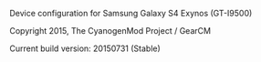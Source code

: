 Device configuration for Samsung Galaxy S4 Exynos (GT-I9500)

Copyright 2015, The CyanogenMod Project / GearCM

Current build version: 20150731 (Stable)